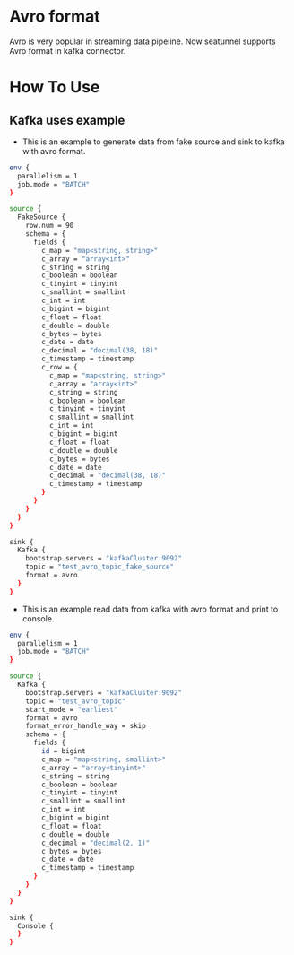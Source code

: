 # Avro format

Avro is very popular in streaming data pipeline. Now seatunnel supports Avro format in kafka connector.

# How To Use

## Kafka uses example

- This is an example to generate data from fake source and sink to kafka with avro format.

```bash
env {
  parallelism = 1
  job.mode = "BATCH"
}

source {
  FakeSource {
    row.num = 90
    schema = {
      fields {
        c_map = "map<string, string>"
        c_array = "array<int>"
        c_string = string
        c_boolean = boolean
        c_tinyint = tinyint
        c_smallint = smallint
        c_int = int
        c_bigint = bigint
        c_float = float
        c_double = double
        c_bytes = bytes
        c_date = date
        c_decimal = "decimal(38, 18)"
        c_timestamp = timestamp
        c_row = {
          c_map = "map<string, string>"
          c_array = "array<int>"
          c_string = string
          c_boolean = boolean
          c_tinyint = tinyint
          c_smallint = smallint
          c_int = int
          c_bigint = bigint
          c_float = float
          c_double = double
          c_bytes = bytes
          c_date = date
          c_decimal = "decimal(38, 18)"
          c_timestamp = timestamp
        }
      }
    }
  }
}

sink {
  Kafka {
    bootstrap.servers = "kafkaCluster:9092"
    topic = "test_avro_topic_fake_source"
    format = avro
  }
}
```

- This is an example read data from kafka with avro format and print to console.

```bash
env {
  parallelism = 1
  job.mode = "BATCH"
}

source {
  Kafka {
    bootstrap.servers = "kafkaCluster:9092"
    topic = "test_avro_topic"
    start_mode = "earliest"
    format = avro
    format_error_handle_way = skip
    schema = {
      fields {
        id = bigint
        c_map = "map<string, smallint>"
        c_array = "array<tinyint>"
        c_string = string
        c_boolean = boolean
        c_tinyint = tinyint
        c_smallint = smallint
        c_int = int
        c_bigint = bigint
        c_float = float
        c_double = double
        c_decimal = "decimal(2, 1)"
        c_bytes = bytes
        c_date = date
        c_timestamp = timestamp
      }
    }
  }
}

sink {
  Console {
  }
}
```

